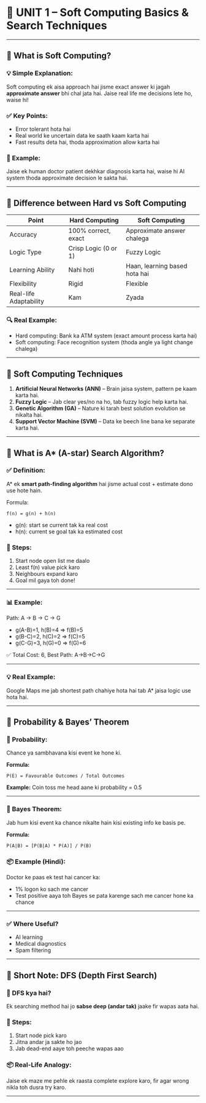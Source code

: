# 📘 UNIT 1 – Soft Computing Basics & Search Techniques

---

## 🔹 What is Soft Computing?

### 💡 Simple Explanation:

Soft computing ek aisa approach hai jisme exact answer ki jagah **approximate answer** bhi chal jata hai. Jaise real life me decisions lete ho, waise hi!

### ✅ Key Points:

* Error tolerant hota hai
* Real world ke uncertain data ke saath kaam karta hai
* Fast results deta hai, thoda approximation allow karta hai

### 🧠 Example:

Jaise ek human doctor patient dekhkar diagnosis karta hai, waise hi AI system thoda approximate decision le sakta hai.

---

## 🔹 Difference between Hard vs Soft Computing

| Point                  | Hard Computing       | Soft Computing                |
| ---------------------- | -------------------- | ----------------------------- |
| Accuracy               | 100% correct, exact  | Approximate answer chalega    |
| Logic Type             | Crisp Logic (0 or 1) | Fuzzy Logic                   |
| Learning Ability       | Nahi hoti            | Haan, learning based hota hai |
| Flexibility            | Rigid                | Flexible                      |
| Real-life Adaptability | Kam                  | Zyada                         |

### 🔍 Real Example:

* Hard computing: Bank ka ATM system (exact amount process karta hai)
* Soft computing: Face recognition system (thoda angle ya light change chalega)

---

## 🔹 Soft Computing Techniques

1. **Artificial Neural Networks (ANN)** – Brain jaisa system, pattern pe kaam karta hai.
2. **Fuzzy Logic** – Jab clear yes/no na ho, tab fuzzy logic help karta hai.
3. **Genetic Algorithm (GA)** – Nature ki tarah best solution evolution se nikalta hai.
4. **Support Vector Machine (SVM)** – Data ke beech line bana ke separate karta hai.

---

## 🔹 What is A\* (A-star) Search Algorithm?

### ✅ Definition:

A\* ek **smart path-finding algorithm** hai jisme actual cost + estimate dono use hote hain.

Formula:

```
f(n) = g(n) + h(n)
```

* g(n): start se current tak ka real cost
* h(n): current se goal tak ka estimated cost

### 🧠 Steps:

1. Start node open list me daalo
2. Least f(n) value pick karo
3. Neighbours expand karo
4. Goal mil gaya toh done!

---

### 📊 Example:

Path: A → B → C → G

* g(A-B)=1, h(B)=4 ⇒ f(B)=5
* g(B-C)=2, h(C)=2 ⇒ f(C)=5
* g(C-G)=3, h(G)=0 ⇒ f(G)=6

✅ Total Cost: 6, Best Path: A→B→C→G

---

### 💡 Real Example:

Google Maps me jab shortest path chahiye hota hai tab A\* jaisa logic use hota hai.

---

## 🔹 Probability & Bayes’ Theorem

### 🎲 Probability:

Chance ya sambhavana kisi event ke hone ki.

**Formula:**

```
P(E) = Favourable Outcomes / Total Outcomes
```

**Example:** Coin toss me head aane ki probability = 0.5

---

### 🤖 Bayes Theorem:

Jab hum kisi event ka chance nikalte hain kisi existing info ke basis pe.

**Formula:**

```
P(A|B) = [P(B|A) * P(A)] / P(B)
```

### 📦 Example (Hindi):

Doctor ke paas ek test hai cancer ka:

* 1% logon ko sach me cancer
* Test positive aaya toh Bayes se pata karenge sach me cancer hone ka chance

---

### ✅ Where Useful?

* AI learning
* Medical diagnostics
* Spam filtering

---

## 🔹 Short Note: DFS (Depth First Search)

### 🧠 DFS kya hai?

Ek searching method hai jo **sabse deep (andar tak)** jaake fir wapas aata hai.

### 🔁 Steps:

1. Start node pick karo
2. Jitna andar ja sakte ho jao
3. Jab dead-end aaye toh peeche wapas aao

### 📦 Real-Life Analogy:

Jaise ek maze me pehle ek raasta complete explore karo, fir agar wrong nikla toh dusra try karo.

---
